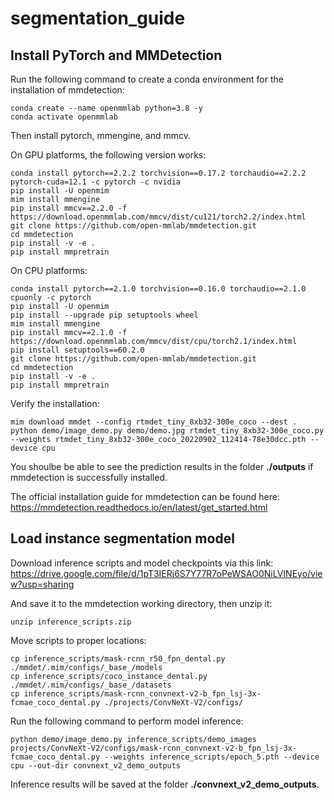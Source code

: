 # segmentation_guide
## Install PyTorch and MMDetection
Run the following command to create a conda environment for the installation of mmdetection:

```
conda create --name openmmlab python=3.8 -y
conda activate openmmlab
```

Then install pytorch, mmengine, and mmcv.

On GPU platforms, the following version works:
```
conda install pytorch==2.2.2 torchvision==0.17.2 torchaudio==2.2.2 pytorch-cuda=12.1 -c pytorch -c nvidia
pip install -U openmim
mim install mmengine
pip install mmcv==2.2.0 -f https://download.openmmlab.com/mmcv/dist/cu121/torch2.2/index.html
git clone https://github.com/open-mmlab/mmdetection.git
cd mmdetection
pip install -v -e .
pip install mmpretrain
```

On CPU platforms:
```
conda install pytorch==2.1.0 torchvision==0.16.0 torchaudio==2.1.0 cpuonly -c pytorch
pip install -U openmim
pip install --upgrade pip setuptools wheel
mim install mmengine
pip install mmcv==2.1.0 -f https://download.openmmlab.com/mmcv/dist/cpu/torch2.1/index.html
pip install setuptools==60.2.0
git clone https://github.com/open-mmlab/mmdetection.git
cd mmdetection
pip install -v -e .
pip install mmpretrain
```

Verify the installation:

```
mim download mmdet --config rtmdet_tiny_8xb32-300e_coco --dest .
python demo/image_demo.py demo/demo.jpg rtmdet_tiny_8xb32-300e_coco.py --weights rtmdet_tiny_8xb32-300e_coco_20220902_112414-78e30dcc.pth --device cpu
```
You shoulbe be able to see the prediction results in the folder **./outputs** if mmdetection is successfully installed.

The official installation guide for mmdetection can be found here: https://mmdetection.readthedocs.io/en/latest/get_started.html

## Load instance segmentation model

Download inference scripts and model checkpoints via this link: https://drive.google.com/file/d/1pT3IERj6S7Y77R7oPeWSAO0NiLVINEyo/view?usp=sharing

And save it to the mmdetection working directory, then unzip it:

```
unzip inference_scripts.zip
```

Move scripts to proper locations:
```
cp inference_scripts/mask-rcnn_r50_fpn_dental.py ./mmdet/.mim/configs/_base_/models
cp inference_scripts/coco_instance_dental.py ./mmdet/.mim/configs/_base_/datasets
cp inference_scripts/mask-rcnn_convnext-v2-b_fpn_lsj-3x-fcmae_coco_dental.py ./projects/ConvNeXt-V2/configs/
```

Run the following command to perform model inference:
```
python demo/image_demo.py inference_scripts/demo_images projects/ConvNeXt-V2/configs/mask-rcnn_convnext-v2-b_fpn_lsj-3x-fcmae_coco_dental.py --weights inference_scripts/epoch_5.pth --device cpu --out-dir convnext_v2_demo_outputs
```

Inference results will be saved at the folder **./convnext_v2_demo_outputs**.
